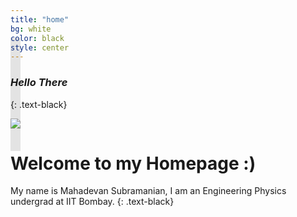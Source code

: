 ```yaml
---
title: "home"
bg: white
color: black
style: center
---
```


### *Hello There*
{: .text-black}


<span class="fa-stack subtlecircle" style="font-size:150px; background:rgba(0,0,0,0.1)">
  <img src="https://raw.githubusercontent.com/mahadevans2432/mahadevans2432.github.io/master/img/me.jpeg" class="myimg" />
</span>

# Welcome to my Homepage :)
My name is Mahadevan Subramanian, I am an Engineering Physics undergrad at IIT Bombay.
{: .text-black}


